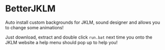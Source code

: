# BetterJKLM
 
Auto install custom backgrounds for JKLM, sound designer and allows you to change some animations!

Just download, extract and double click `run.bat` next time you onto the JKLM website a help menu should pop up to help you!
